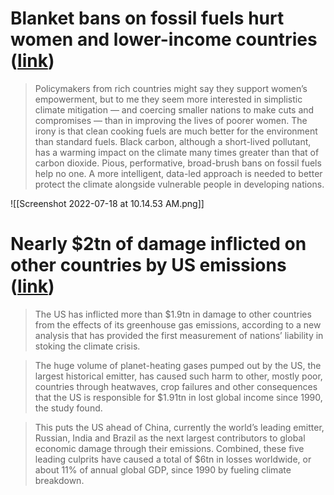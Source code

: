 
# Blanket bans on fossil fuels hurt women and lower-income countries ([link](https://www.nature.com/articles/d41586-022-01821-w?utm_term=Autofeed&utm_campaign=nature&utm_medium=Social&utm_source=Twitter&error=cookies_not_supported&code=bf599831-fbf6-44e9-9feb-dc5bb99685ec#Echobox=1657024043))
> Policymakers from rich countries might say they support women’s empowerment, but to me they seem more interested in simplistic climate mitigation — and coercing smaller nations to make cuts and compromises — than in improving the lives of poorer women. The irony is that clean cooking fuels are much better for the environment than standard fuels. Black carbon, although a short-lived pollutant, has a warming impact on the climate many times greater than that of carbon dioxide.
> Pious, performative, broad-brush bans on fossil fuels help no one. A more intelligent, data-led approach is needed to better protect the climate alongside vulnerable people in developing nations.

![[Screenshot 2022-07-18 at 10.14.53 AM.png]]
# Nearly $2tn of damage inflicted on other countries by US emissions ([link](https://www.theguardian.com/environment/2022/jul/12/us-carbon-emissions-greenhouse-gases-climate-crisis?CMP=share_btn_tw))

> The US has inflicted more than $1.9tn in damage to other countries from the effects of its greenhouse gas emissions, according to a new analysis that has provided the first measurement of nations’ liability in stoking the climate crisis.

> The huge volume of planet-heating gases pumped out by the US, the largest historical emitter, has caused such harm to other, mostly poor, countries through heatwaves, crop failures and other consequences that the US is responsible for $1.91tn in lost global income since 1990, the study found.

> This puts the US ahead of China, currently the world’s leading emitter, Russian, India and Brazil as the next largest contributors to global economic damage through their emissions. Combined, these five leading culprits have caused a total of $6tn in losses worldwide, or about 11% of annual global GDP, since 1990 by fueling climate breakdown.